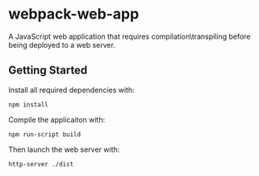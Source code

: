 # webpack-web-app

A JavaScript web application that requires compilation\transpiling before being deployed to a web server.

## Getting Started

Install all required dependencies with:
```
npm install
```
Compile the applicaiton with:
```
npm run-script build
```
Then launch the web server with:
```
http-server ./dist
```